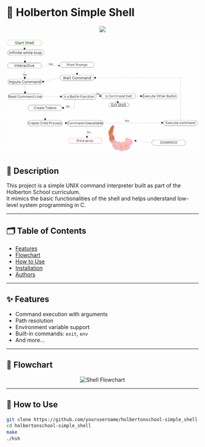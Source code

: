 # 🐚 Holberton Simple Shell

<p align="center">
  <img src="https://media4.giphy.com/media/v1.Y2lkPTc5MGI3NjExNWZoYmVjd28xN3NqZGRsbGsyanI1ejNpY2FibHhremlkNHFid3p5MSZlcD12MV9pbnRlcm5hbF9naWZfYnlfaWQmY3Q9Zw/13HgwGsXF0aiGY/giphy.gif" width="400">
</p>


<p align="center">
  <img src="https://github.com/maram-ra/holbertonschool-simple_shell/blob/b3627e8b4d1893be96269ee00e5d598c44b05d49/232889814-c96b5a35-7032-4b5c-8e06-4263eb0f5c2f.png"/>
</p>

## 📌 Description

This project is a simple UNIX command interpreter built as part of the Holberton School curriculum.  
It mimics the basic functionalities of the shell and helps understand low-level system programming in C.

---

## 🗂️ Table of Contents

- [Features](#features)
- [Flowchart](#flowchart)
- [How to Use](#how-to-use)
- [Installation](#installation)
- [Authors](#authors)

---

## ✨ Features

- Command execution with arguments
- Path resolution
- Environment variable support
- Built-in commands: `exit`, `env`
- And more...

---

## 🔄 Flowchart

<p align="center">
  <img src="https://link.to/your/flowchart.png" width="600" alt="Shell Flowchart">
</p>

---

## 🧪 How to Use

```bash
git clone https://github.com/yourusername/holbertonschool-simple_shell.git
cd holbertonschool-simple_shell
make
./hsh
